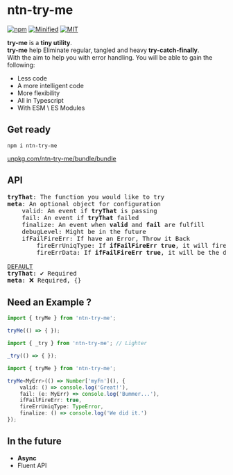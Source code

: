 # ntn-try-me
[![npm](https://img.shields.io/npm/v/ntn-try-me?color=blue&style=flat-square)](https://www.npmjs.com/package/ntn-try-me) 
[![Minified](https://img.shields.io/badge/MINIFIED%20%2B%20GZIPPED-2KB%20+/---blue?style=flat-square)]() 
[![MIT](https://img.shields.io/badge/MIT-blue?style=flat-square)](https://en.wikipedia.org/wiki/MIT_License)

<b>try-me</b> is a __tiny utility__.  
<b>try-me</b> help Eliminate regular, tangled and heavy __try-catch-finally__.  
With the aim to help you with error handling.
You will be able to gain the following:
* Less code
* A more intelligent code
* More flexibility
* All in Typescript
* With ESM \ ES Modules

## Get ready
`npm i ntn-try-me`

[unpkg.com/ntn-try-me/bundle/bundle](http://unpkg.com/ntn-try-me/bundle/bundle)

## API

<pre>
<b>tryThat</b>: The function you would like to try
<b>meta</b>: An optional object for configuration
    valid: An event if <b>tryThat</b> is passing
    fail: An event if <b>tryThat</b> failed
    finalize: An event when <b>valid</b> and <b>fail</b> are fulfill
    debugLevel: Might be in the future
    ifFailFireErr: If have an Error, Throw it Back
        fireErrUniqType: If <b>ifFailFireErr</b> <b>true</b>, it will fire only if the Error Type Equal <b>fireErrUniqType</b>
        fireErrData: If <b>ifFailFireErr</b> <b>true</b>, it will be the data Thrown Back

<u>DEFAULT</u>
<b>tryThat</b>: ✔️ Required
<b>meta</b>: ❌ Required, {}
</pre>

## Need an Example ?
```Typescript
import { tryMe } from 'ntn-try-me';

tryMe(() => { });
```

```Typescript
import { _try } from 'ntn-try-me'; // Lighter

_try(() => { });
```

```Typescript
import { tryMe } from 'ntn-try-me';

tryMe<MyErr>(() => Number['myFn'](), {
    valid: () => console.log('Great!'),
    fail: (e: MyErr) => console.log('Bummer...'),
    ifFailFireErr: true,
    fireErrUniqType: TypeError,
    finalize: () => console.log('We did it.')
});
```

## In the future
* __Async__
* Fluent API
